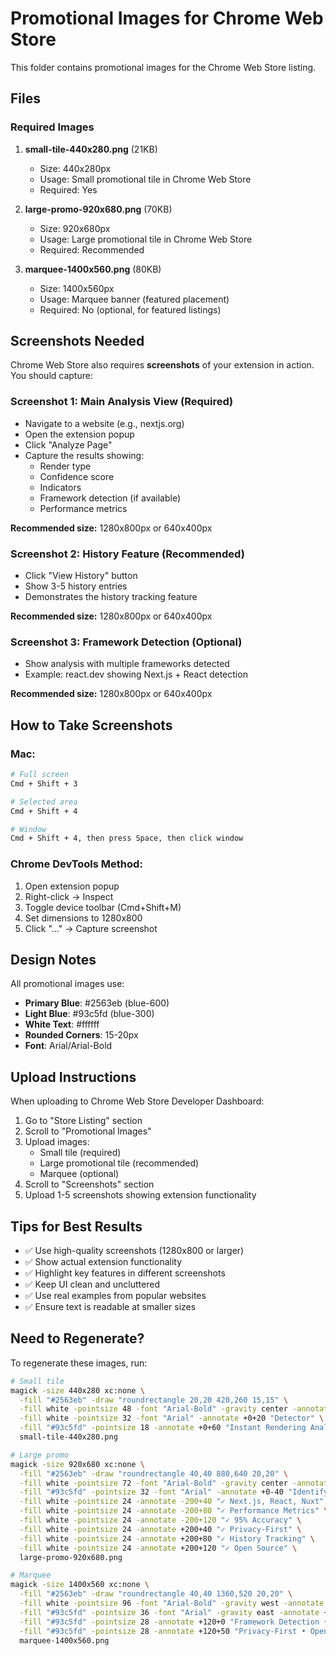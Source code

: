 # Promotional Images for Chrome Web Store

This folder contains promotional images for the Chrome Web Store listing.

## Files

### Required Images

1. **small-tile-440x280.png** (21KB)
   - Size: 440x280px
   - Usage: Small promotional tile in Chrome Web Store
   - Required: Yes

2. **large-promo-920x680.png** (70KB)
   - Size: 920x680px
   - Usage: Large promotional tile in Chrome Web Store
   - Required: Recommended

3. **marquee-1400x560.png** (80KB)
   - Size: 1400x560px
   - Usage: Marquee banner (featured placement)
   - Required: No (optional, for featured listings)

## Screenshots Needed

Chrome Web Store also requires **screenshots** of your extension in action. You should capture:

### Screenshot 1: Main Analysis View (Required)
- Navigate to a website (e.g., nextjs.org)
- Open the extension popup
- Click "Analyze Page"
- Capture the results showing:
  - Render type
  - Confidence score
  - Indicators
  - Framework detection (if available)
  - Performance metrics

**Recommended size:** 1280x800px or 640x400px

### Screenshot 2: History Feature (Recommended)
- Click "View History" button
- Show 3-5 history entries
- Demonstrates the history tracking feature

**Recommended size:** 1280x800px or 640x400px

### Screenshot 3: Framework Detection (Optional)
- Show analysis with multiple frameworks detected
- Example: react.dev showing Next.js + React detection

**Recommended size:** 1280x800px or 640x400px

## How to Take Screenshots

### Mac:
```bash
# Full screen
Cmd + Shift + 3

# Selected area
Cmd + Shift + 4

# Window
Cmd + Shift + 4, then press Space, then click window
```

### Chrome DevTools Method:
1. Open extension popup
2. Right-click → Inspect
3. Toggle device toolbar (Cmd+Shift+M)
4. Set dimensions to 1280x800
5. Click "..." → Capture screenshot

## Design Notes

All promotional images use:
- **Primary Blue**: #2563eb (blue-600)
- **Light Blue**: #93c5fd (blue-300)
- **White Text**: #ffffff
- **Rounded Corners**: 15-20px
- **Font**: Arial/Arial-Bold

## Upload Instructions

When uploading to Chrome Web Store Developer Dashboard:

1. Go to "Store Listing" section
2. Scroll to "Promotional Images"
3. Upload images:
   - Small tile (required)
   - Large promotional tile (recommended)
   - Marquee (optional)
4. Scroll to "Screenshots" section
5. Upload 1-5 screenshots showing extension functionality

## Tips for Best Results

- ✅ Use high-quality screenshots (1280x800 or larger)
- ✅ Show actual extension functionality
- ✅ Highlight key features in different screenshots
- ✅ Keep UI clean and uncluttered
- ✅ Use real examples from popular websites
- ✅ Ensure text is readable at smaller sizes

## Need to Regenerate?

To regenerate these images, run:

```bash
# Small tile
magick -size 440x280 xc:none \
  -fill "#2563eb" -draw "roundrectangle 20,20 420,260 15,15" \
  -fill white -pointsize 48 -font "Arial-Bold" -gravity center -annotate +0-40 "CSR vs SSR" \
  -fill white -pointsize 32 -font "Arial" -annotate +0+20 "Detector" \
  -fill "#93c5fd" -pointsize 18 -annotate +0+60 "Instant Rendering Analysis" \
  small-tile-440x280.png

# Large promo
magick -size 920x680 xc:none \
  -fill "#2563eb" -draw "roundrectangle 40,40 880,640 20,20" \
  -fill white -pointsize 72 -font "Arial-Bold" -gravity center -annotate +0-120 "CSR vs SSR Detector" \
  -fill "#93c5fd" -pointsize 32 -font "Arial" -annotate +0-40 "Identify rendering strategies instantly" \
  -fill white -pointsize 24 -annotate -200+40 "✓ Next.js, React, Nuxt" \
  -fill white -pointsize 24 -annotate -200+80 "✓ Performance Metrics" \
  -fill white -pointsize 24 -annotate -200+120 "✓ 95% Accuracy" \
  -fill white -pointsize 24 -annotate +200+40 "✓ Privacy-First" \
  -fill white -pointsize 24 -annotate +200+80 "✓ History Tracking" \
  -fill white -pointsize 24 -annotate +200+120 "✓ Open Source" \
  large-promo-920x680.png

# Marquee
magick -size 1400x560 xc:none \
  -fill "#2563eb" -draw "roundrectangle 40,40 1360,520 20,20" \
  -fill white -pointsize 96 -font "Arial-Bold" -gravity west -annotate +120+0 "CSR vs SSR Detector" \
  -fill "#93c5fd" -pointsize 36 -font "Arial" -gravity east -annotate +120-50 "Instant Rendering Analysis" \
  -fill "#93c5fd" -pointsize 28 -annotate +120+0 "Framework Detection • Performance Metrics" \
  -fill "#93c5fd" -pointsize 28 -annotate +120+50 "Privacy-First • Open Source" \
  marquee-1400x560.png
```
